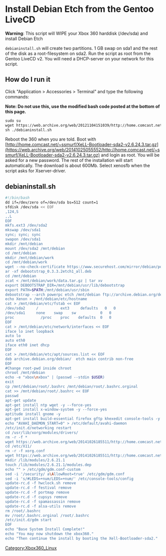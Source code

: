# Install Debian Etch from the Gentoo LiveCD

**Warning**: This script will WIPE your Xbox 360 harddisk (/dev/sda) and install Debian Etch

`debianinstall.sh` will create two partitions. 1 GB swap on sda1 and the
rest of the disk as a root-filesystem on sda2. Run the script as root
from the Gentoo LiveCD v2. You will need a DHCP-server on your network
for this script.

## How do I run it

Click "Application > Accessories > Terminal" and type the following
commands:

**Note: Do not use this, use the modified bash code posted at the bottom of this page.**

```sh
sudo su
wget https://web.archive.org/web/20121104151039/http://home.comcast.net/~ssmurf/debianinstall.sh
sh ./debianinstall.sh
```

Reboot the 360 when you are told. Boot with
[http://home.comcast.net/~ssmurf/XeLL-Bootloader-sda2-v2.6.24.3.tar.gz](https://web.archive.org/web/20141025055552/http://home.comcast.net/~ssmurf/XeLL-Bootloader-sda2-v2.6.24.3.tar.gz)
and login as root. You will be asked for a new password. The rest of the
installation will start automatically. The download is about 600Mb.
Select xenosfb when the script asks for
Xserver-driver.

## debianinstall.sh

```sh
#!/bin/bash
dd if=/dev/zero of=/dev/sda bs=512 count=1
sfdisk /dev/sda << EOF
,124,S
,,L
EOF
mkfs.ext3 /dev/sda2
mkswap /dev/sda1
sync; sync; sync
swapon /dev/sda1
mkdir /mnt/debian
mount /dev/sda2 /mnt/debian
cd /mnt/debian
mkdir /mnt/debian/work
cd /mnt/debian/work
wget --no-check-certificate https://www.securehost.com/mirror/debian/pool/main/d/debootstrap/debootstrap_0.3.3.2etch1_all.deb
ar -xf debootstrap_0.3.3.2etch1_all.deb
cd /mnt/debian
zcat < /mnt/debian/work/data.tar.gz | tar xv
export DEBOOTSTRAP_DIR=/mnt/debian/usr/lib/debootstrap
export PATH=$PATH:/mnt/debian/usr/sbin
debootstrap --arch powerpc etch /mnt/debian ftp://archive.debian.org/debian/
echo Xenon > /mnt/debian/etc/hostname
cat > /mnt/debian/etc/fstab << EOF
/dev/sda2     /          ext3     defaults   0   0
/dev/sda1     none    swap    sw           0   0
proc            /proc    proc    defaults  0   0
EOF
cat > /mnt/debian/etc/network/interfaces << EOF
iface lo inet loopback
auto lo
auto eth0
iface eth0 inet dhcp
EOF
cat > /mnt/debian/etc/apt/sources.list << EOF
deb archive.debian.org/debian/  etch main contrib non-free
EOF
#Change root-pwd inside chroot
chroot /mnt/debian
echo -e "xbox\nxbox" | (passwd --stdin $USER)
exit
cp /mnt/debian/root/.bashrc /mnt/debian/root/.bashrc.orginal
cat >> /mnt/debian/root/.bashrc << EOF
passwd
apt-get update
apt-get install ntp wget -y --force-yes
apt-get install x-window-system -y --force-yes
aptitude install gnome -y
apt-get install build-essential firefox gftp khexedit console-tools -y --force-yes
echo "AVAHI_DAEMON_START=0" > /etc/default/avahi-daemon
/etc/init.d/networking restart
cd /usr/lib/xorg/modules/drivers/
rm -r -f *
wget https://web.archive.org/web/20141026185511/http://home.comcast.net/~ssmurf/xenosfb_drv.so
cd /etc/X11/
rm -r -f xorg.conf
wget https://web.archive.org/web/20141026185511/http://home.comcast.net/~ssmurf/xenosfb_drv.so
mkdir /lib/modules/2.6.21.1
touch /lib/modules/2.6.21.1/modules.dep
echo "" > /etc/gdm/gdm.conf-custom
sed -i '/security/ a\AllowRoot=true' /etc/gdm/gdm.conf
sed -i 's/#LEDS=+num/LEDS=+num/' /etc/console-tools/config
update-rc.d -f hwclock.sh remove
update-rc.d -f festival remove
update-rc.d -f portmap remove
update-rc.d -f cupsys remove
update-rc.d -f spamassassin remove
update-rc.d -f alsa-utils remove
rm /root/.bashrc
mv /root/.bashrc.orginal /root/.bashrc
/etc/init.d/gdm start
EOF
echo "Base System Install Complete!"
echo "You may now shutdown the xbox360."
echo "Then continue the install by booting the Xell-Bootloader-sda2."
```

[Category:Xbox360_Linux](Category_Xbox360_Linux)